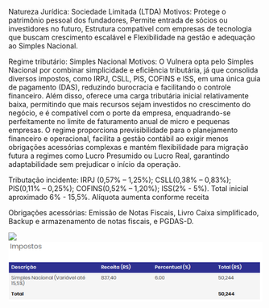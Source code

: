 Natureza Jurídica: Sociedade Limitada (LTDA)
Motivos: Protege o patrimônio pessoal dos fundadores, Permite entrada de sócios ou investidores no futuro, Estrutura compatível
com empresas de tecnologia que buscam crescimento escalável e Flexibilidade na gestão e adequação ao Simples Nacional.

Regime tributário: Simples Nacional 
Motivos: O Vulnera opta pelo Simples Nacional por combinar simplicidade e eficiência tributária, já que consolida diversos
impostos, como IRPJ, CSLL, PIS, COFINS e ISS, em uma única guia de pagamento (DAS), reduzindo burocracia e facilitando o controle
financeiro. Além disso, oferece uma carga tributária inicial relativamente baixa, permitindo que mais recursos sejam investidos no
crescimento do negócio, e é compatível com o porte da empresa, enquadrando-se perfeitamente no limite de faturamento anual de micro
e pequenas empresas. O regime proporciona previsibilidade para o planejamento financeiro e operacional, facilita a gestão contábil
ao exigir menos obrigações acessórias complexas e mantém flexibilidade para migração futura a regimes como Lucro Presumido ou Lucro Real,
garantindo adaptabilidade sem prejudicar o início da operação.

Tributação incidente:
IRPJ (0,57% – 1,25%);
CSLL(0,38% – 0,83%);
PIS(0,11% – 0,25%);
COFINS(0,52% – 1,20%);
ISS(2% - 5%).
Total inicial aproximado 6% - 15,5%.
Alíquota aumenta conforme receita

Obrigações acessórias: Emissão de Notas Fiscais, Livro Caixa simplificado, Backup e armazenamento de notas fiscais, e PGDAS-D.

<img src="img/Enquadramento Jurídico .png"/>
<img src="img/Impostos(Simples Nacional).png"/>
